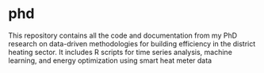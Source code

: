 # phd
This repository contains all the code and documentation from my PhD research on data-driven methodologies for building efficiency in the district heating sector. It includes R scripts for time series analysis, machine learning, and energy optimization using smart heat meter data
